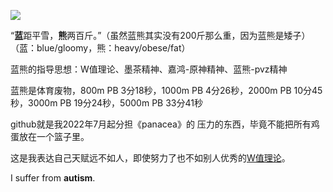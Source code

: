 ![](https://count.getloli.com/get/@bluebearofficial)

“**蓝**距平雪，**熊**两百斤。”（虽然蓝熊其实没有200斤那么重，因为蓝熊是矮子）（蓝：blue/gloomy，熊：heavy/obese/fat）

蓝熊的指导思想：W值理论、墨茶精神、嘉鸿-原神精神、蓝熊-pvz精神


蓝熊是体育废物，800m PB 3分18秒，1000m PB 4分26秒，2000m PB 10分45秒，3000m PB 19分24秒，5000m PB 33分41秒

github就是我2022年7月起分担《panacea》的 压力的东西，毕竟不能把所有鸡蛋放在一个篮子里。

这是我表达自己天赋远不如人，即使努力了也不如别人优秀的[W值理论](https://www.bilibili.com/video/BV12W4y1U7ZQ?vd_source=e19c4885711baa45990a2ef399cdb6f2)。

I suffer from **autism**.

